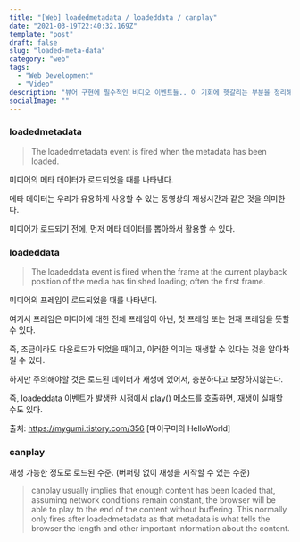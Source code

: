 ```yaml
---
title: "[Web] loadedmetadata / loadeddata / canplay"
date: "2021-03-19T22:40:32.169Z"
template: "post"
draft: false
slug: "loaded-meta-data"
category: "web"
tags:
  - "Web Development"
  - "Video"
description: "뷰어 구현에 필수적인 비디오 이벤트들.. 이 기회에 헷갈리는 부분을 정리해보자"
socialImage: ""
---
```

 

### **loadedmetadata**
> The loadedmetadata event is fired when the metadata has been loaded.

미디어의 메타 데이터가 로드되었을 때를 나타낸다.

메타 데이터는 우리가 유용하게 사용할 수 있는 동영상의 재생시간과 같은 것을 의미한다.

미디어가 로드되기 전에, 먼저 메타 데이터를 뽑아와서 활용할 수 있다.

 

### **loadeddata**
> The loadeddata event is fired when the frame at the current playback position of the media has finished loading; often the first frame.

미디어의 프레임이 로드되었을 때를 나타낸다.

여기서 프레임은 미디어에 대한 전체 프레임이 아닌, 첫 프레임 또는 현재 프레임을 뜻할 수 있다.

즉, 조금이라도 다운로드가 되었을 때이고, 이러한 의미는 재생할 수 있다는 것을 알아차릴 수 있다.

하지만 주의해야할 것은 로드된 데이터가 재생에 있어서, 충분하다고 보장하지않는다.

즉, loadeddata 이벤트가 발생한 시점에서 play() 메소드를 호출하면, 재생이 실패할 수도 있다.



출처: https://mygumi.tistory.com/356 [마이구미의 HelloWorld]

### **canplay**

재생 가능한 정도로 로드된 수준. (버퍼링 없이 재생을 시작할 수 있는 수준)

> canplay usually implies that enough content has been loaded that, assuming network conditions remain constant, the browser will be able to play to the end of the content without buffering. This normally only fires after loadedmetadata as that metadata is what tells the browser the length and other important information about the content.